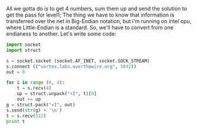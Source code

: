All we gotta do is to get 4 numbers, sum them up and send the solution to get the pass for level1;
The thing we have to know that information is transferred over the net in Big-Endian notation, but i'm running on intel cpu, where Little-Endian is a standard. So, we'll have to convert from one endianess to another.
Let's write some code:

```python
import socket
import struct

s = socket.socket (socket.AF_INET, socket.SOCK_STREAM)
s.connect (("vortex.labs.overthewire.org", 5842))
out = 0

for i in range (0, 4):
    t = s.recv(4)
    up = struct.unpack("<I", t)[0]
    out += up
g = struct.pack("<I", out)
s.send(str(g) + '\n')
t = s.recv(512)
print t
```
